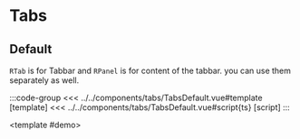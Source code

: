 <script setup>
  import TabsDemo from '../../components/tabs/TabsDemo.vue'
  import TabsDefault from '../../components/tabs/TabsDefault.vue'
</script>

# Tabs

<p></p>

<TabsDemo />


## Default

`RTab` is for Tabbar and `RPanel` is for content of the tabbar. you can use them separately as well.

<Demo>

:::code-group
<<< ../../components/tabs/TabsDefault.vue#template [template]
<<< ../../components/tabs/TabsDefault.vue#script{ts} [script]
:::

<template #demo>
<TabsDefault />
</template>

</Demo>

